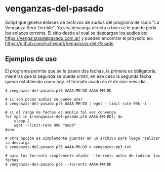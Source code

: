 # venganzas-del-pasado

Script que genera enlaces de archivos de audios del programa de radio "La Venganza Será Terrible".
Ya sea descarga directa o bien se le puede pedir los enlaces torrents.
El sitio desde el cual se descargan los audios es: https://venganzasdelpasado.com.ar/ y
pueden encontrar el proyecto en: https://github.com/jschwindt/Venganzas-del-Pasado

## Ejemplos de uso

El programa permite que se le pasen dos fechas, la primera es obligatoria, mientras que
la segunda se puede omitir, en ese caso la segunda fecha queda establecida como hoy.
El formato usado es el de año-mes-día.

```
$ venganzas-del-pasado.pl6 AAAA-MM-DD AAAA-MM-DD

# si son pocos audios se puede usar
$ venganzas-del-pasado.pl6 AAAA-MM-DD | wget --limit-rate 90k -i -

# si el rango de fechas es amplio tal vez convenga
for mp3 in $(venganzas-del-pasado.pl6 AAAA-MM-DD); do
    sleep 2
    wget --limit-rate 90k "$mp3"
done

# otra opción es simplemente guardar en un archivo para luego realizar la descarga
$ venganzas-del-pasado.pl6 AAAA-MM-DD > venganzas-mp3.txt 

# para los torrents simplemente añadir --torrents antes de indicar las fechas 
$ venganzas-del-pasado.pl6 --torrents AAAA-MM-DD
```
